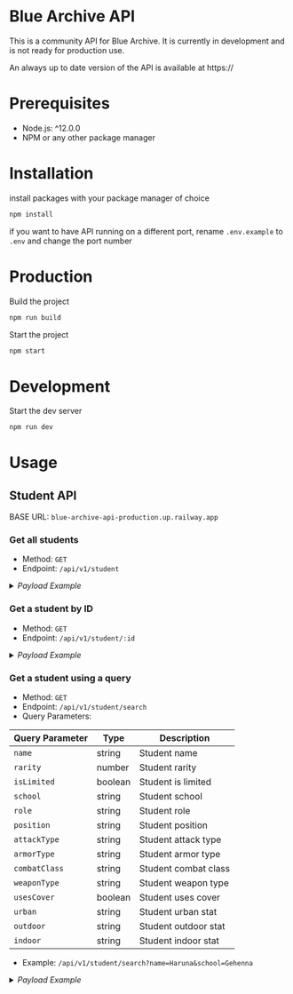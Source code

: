 # Blue Archive API

This is a community API for Blue Archive. It is currently in development and is not ready for production use.

An always up to date version of the API is available at https://

# Prerequisites

- Node.js: ^12.0.0
- NPM or any other package manager

# Installation

install packages with your package manager of choice

```bash
npm install
```

if you want to have API running on a different port, rename `.env.example` to `.env` and change the port number

# Production

Build the project

```bash
npm run build
```

Start the project

```bash
npm start
```

# Development

Start the dev server

```bash
npm run dev
```

# Usage

## Student API

BASE URL: `blue-archive-api-production.up.railway.app`

### Get all students

- Method: `GET`
- Endpoint: `/api/v1/student`

<details>
  <summary><em>Payload Example</em></summary>

```json
{
  "id": 1,
  "name": "Airi",
  "rarity": 2,
  "isLimited": false,
  "school": "Trinity",
  "role": "Support",
  "position": "Back",
  "attackType": "Explosive",
  "armorType": "Light",
  "combatClass": "Special",
  "weaponType": "SMG",
  "usesCover": false,
  "detailStudent": {
    "age": "15",
    "height": "160cm",
    "hobbies": "Looking for tasty sweets, tea parties",
    "birthday": "01/30/2023",
    "releaseDate": "02/04/2021",
    "japaneseName": "栗村 アイリ"
  },
  "urban": "A",
  "outdoor": "D",
  "indoor": "A"
}
```

</details>

### Get a student by ID

- Method: `GET`
- Endpoint: `/api/v1/student/:id`

<details>
  <summary><em>Payload Example</em></summary>

```json
{
  "id": 10,
  "name": "Aru (New Year)",
  "rarity": 3,
  "isLimited": true,
  "school": "Gehenna",
  "role": "Attacker",
  "position": "Back",
  "attackType": "Penetration",
  "armorType": "Special",
  "combatClass": "Striker",
  "weaponType": "SR",
  "usesCover": true,
  "detailStudent": {
    "age": "16",
    "height": "160cm",
    "hobbies": "Studying management",
    "birthday": "03/12/2023",
    "releaseDate": "12/29/2021",
    "japaneseName": "陸八魔 アル"
  },
  "urban": "D",
  "outdoor": "B",
  "indoor": "S"
}
```

</details>

### Get a student using a query

- Method: `GET`
- Endpoint: `/api/v1/student/search`
- Query Parameters:

| Query Parameter | Type    | Description          |
| --------------- | ------- | -------------------- |
| `name`          | string  | Student name         |
| `rarity`        | number  | Student rarity       |
| `isLimited`     | boolean | Student is limited   |
| `school`        | string  | Student school       |
| `role`          | string  | Student role         |
| `position`      | string  | Student position     |
| `attackType`    | string  | Student attack type  |
| `armorType`     | string  | Student armor type   |
| `combatClass`   | string  | Student combat class |
| `weaponType`    | string  | Student weapon type  |
| `usesCover`     | boolean | Student uses cover   |
| `urban`         | string  | Student urban stat   |
| `outdoor`       | string  | Student outdoor stat |
| `indoor`        | string  | Student indoor stat  |

- Example: `/api/v1/student/search?name=Haruna&school=Gehenna`

<details>
  <summary><em>Payload Example</em></summary>

```json
[
  {
    "id": 34,
    "name": "Haruna",
    "rarity": 3,
    "isLimited": false,
    "school": "Gehenna",
    "role": "Attacker",
    "position": "Back",
    "attackType": "Mystic",
    "armorType": "Heavy",
    "combatClass": "Striker",
    "weaponType": "SR",
    "usesCover": true,
    "detailStudent": {
      "age": "17",
      "height": "163cm",
      "hobbies": "Looking for delicious things",
      "birthday": "03/01/2023",
      "releaseDate": "02/04/2021",
      "japaneseName": "黒舘 ハルナ"
    },
    "urban": "S",
    "outdoor": "D",
    "indoor": "B"
  },
  {
    "id": 35,
    "name": "Haruna (New Year)",
    "rarity": 3,
    "isLimited": true,
    "school": "Gehenna",
    "role": "Attacker",
    "position": "Back",
    "attackType": "Explosive",
    "armorType": "Light",
    "combatClass": "Striker",
    "weaponType": "SR",
    "usesCover": true,
    "detailStudent": {
      "age": "17",
      "height": "163cm",
      "hobbies": "Looking for delicious things",
      "birthday": "03/01/2023",
      "releaseDate": "12/28/2022",
      "japaneseName": "黒舘 ハルナ"
    },
    "urban": "D",
    "outdoor": "S",
    "indoor": "B"
  }
]
```

</details>

